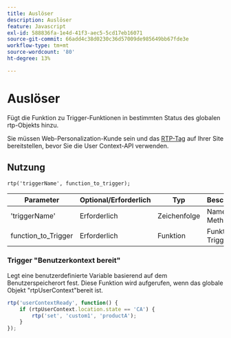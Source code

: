 ```yaml
---
title: Auslöser
description: Auslöser
feature: Javascript
exl-id: 588836fa-1e4d-41f3-aec5-5cd17eb16071
source-git-commit: 66add4c38d0230c36d57009de985649bb67fde3e
workflow-type: tm+mt
source-wordcount: '80'
ht-degree: 13%

---
```


# Auslöser

Fügt die Funktion zu Trigger-Funktionen in bestimmten Status des globalen rtp-Objekts hinzu.

Sie müssen Web-Personalization-Kunde sein und das [RTP-Tag](https://experienceleague.adobe.com/en/docs/marketo/using/product-docs/web-personalization/rtp-tag-implementation/deploy-the-rtp-javascript) auf Ihrer Site bereitstellen, bevor Sie die User Context-API verwenden.

## Nutzung

`rtp('triggerName', function_to_trigger);`

| Parameter | Optional/Erforderlich | Typ | Beschreibung |
|---------------------|-------------------|----------|----------------------|
| &#39;triggerName&#39; | Erforderlich | Zeichenfolge | Name der Methode. |
| function_to_Trigger | Erforderlich | Funktion | Funktion zum Trigger. |


### Trigger &quot;Benutzerkontext bereit&quot;

Legt eine benutzerdefinierte Variable basierend auf dem Benutzerspeicherort fest. Diese Funktion wird aufgerufen, wenn das globale Objekt &quot;rtpUserContext&quot;bereit ist.

```javascript
rtp('userContextReady', function() {
    if (rtpUserContext.location.state == 'CA') {
        rtp('set', 'custom1', 'productA');
    }
});
```
